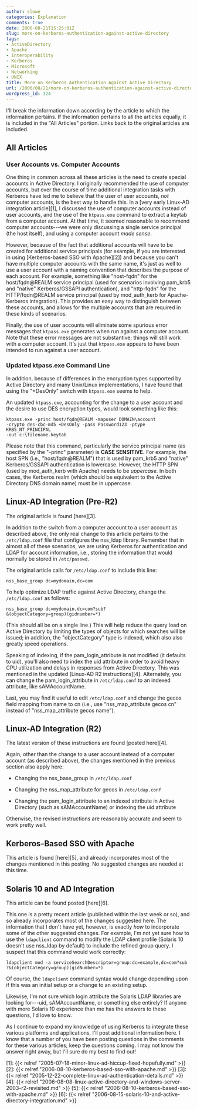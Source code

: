 ```yaml
---
author: slowe
categories: Explanation
comments: true
date: 2006-08-21T15:25:01Z
slug: more-on-kerberos-authentication-against-active-directory
tags:
- ActiveDirectory
- Apache
- Interoperability
- Kerberos
- Microsoft
- Networking
- UNIX
title: More on Kerberos Authentication Against Active Directory
url: /2006/08/21/more-on-kerberos-authentication-against-active-directory/
wordpress_id: 324
---
```


I'll break the information down according by the article to which the information pertains. If the information pertains to all the articles equally, it is included in the "All Articles" portion. Links back to the original articles are included.

## All Articles

### User Accounts vs. Computer Accounts

One thing in common across all these articles is the need to create special accounts in Active Directory.  I originally recommended the use of computer accounts, but over the course of time additional integration tasks with Kerberos have led me to believe that the user of user accounts, _not_ computer accounts, is the best way to handle this. In a [very early Linux-AD integration article][1], I discussed the use of computer accounts instead of user accounts, and the use of the `ktpass.exe` command to extract a keytab from a computer account. At that time, it seemed reasonable to recommend computer accounts---we were only discussing a single service principal (the host itself), and using a computer account _made sense_.

However, because of the fact that additional accounts will have to be created for additional service principals (for example, if you are interested in using [Kerberos-based SSO with Apache][2]) and because you can't have multiple computer accounts with the same name, it's just as well to use a user account with a naming convention that describes the purpose of each account. For example, something like "host-fqdn" for the host/fqdn@REALM service principal (used for scenarios involving pam\_krb5 and "native" Kerberos/GSSAPI authentication), and "http-fqdn" for the HTTP/fqdn@REALM service principal (used by mod\_auth\_kerb for Apache-Kerberos integration). This provides an easy way to distinguish between these accounts, and allows for the multiple accounts that are required in these kinds of scenarios.

Finally, the use of user accounts will eliminate some spurious error messages that `ktpass.exe` generates when run against a computer account. Note that these error messages are not substantive; things will still work with a computer account. It's just that `ktpass.exe` appears to have been intended to run against a user account.

### Updated ktpass.exe Command Line

In addition, because of differences in the encryption types supported by Active Directory and many Unix/Linux implementations, I have found that using the "+DesOnly" switch with `ktpass.exe` seems to help.

An updated `ktpass.exe`, accounting for the change to a user account and the desire to use DES encryption types, would look something like this:

```text
ktpass.exe -princ host/fqdn@REALM -mapuser DOMAIN\account 
-crypto des-cbc-md5 +DesOnly -pass Password123 -ptype KRB5_NT_PRINCIPAL 
-out c:\filename.keytab
```

Please note that this command, particularly the service principal name (as specified by the "-princ" parameter) is **CASE SENSITIVE.** For example, the host SPN (i.e., "host/fqdn@REALM") that is used by pam\_krb5 and "native" Kerberos/GSSAPI authentication is lowercase. However, the HTTP SPN (used by mod\_auth\_kerb with Apache) needs to be _uppercase._ In both cases, the Kerberos realm (which should be equivalent to the Active Directory DNS domain name) must be in uppercase.

## Linux-AD Integration (Pre-R2)

The original article is found [here][3].

In addition to the switch from a computer account to a user account as described above, the only real change to this article pertains to the `/etc/ldap.conf` file that configures the nss_ldap library. Remember that in almost all of these scenarios, we are using Kerberos for authentication and LDAP for account information, i.e., storing the information that would normally be stored in `/etc/passwd`.

The original article calls for `/etc/ldap.conf` to include this line:

    nss_base_group dc=mydomain,dc=com

To help optimize LDAP traffic against Active Directory, change the `/etc/ldap.conf` as follows:

    nss_base_group dc=mydomain,dc=com?sub?
    &(objectCategory=group)(gidnumber=*)

(This should all be on a single line.) This will help reduce the query load on Active Directory by limiting the types of objects for which searches will be issued; in addition, the "objectCategory" type is indexed, which also also greatly speed operations.

Speaking of indexing, if the pam\_login\_attribute is not modified (it defaults to uid), you'll also need to index the uid attribute in order to avoid heavy CPU utilization and delays in responses from Active Directory. This was mentioned in the updated [Linux-AD R2 instructions][4]. Alternately, you can change the pam\_login_attribute in `/etc/ldap.conf` to an indexed attribute, like sAMAccountName.

Last, you may find it useful to edit `/etc/ldap.conf` and change the gecos field mapping from name to cn (i.e., use "nss\_map\_attribute gecos cn" instead of "nss\_map\_attribute gecos name").

## Linux-AD Integration (R2)

The latest version of these instructions are found [posted here][4].

Again, other than the change to a user account instead of a computer account (as described above), the changes mentioned in the previous section also apply here:

* Changing the nss\_base\_group in `/etc/ldap.conf`

* Changing the nss\_map\_attribute for gecos in `/etc/ldap.conf`

* Changing the pam\_login\_attribute to an indexed attribute in Active Directory (such as sAMAccountName) or indexing the uid attribute

Otherwise, the revised instructions are reasonably accurate and seem to work pretty well.

## Kerberos-Based SSO with Apache

This article is found [here][5], and already incorporates most of the changes mentioned in this posting. No suggested changes are needed at this time.

## Solaris 10 and AD Integration

This article can be found posted [here][6].

This one is a pretty recent article (published within the last week or so), and so already incorporates most of the changes suggested here. The information that I don't have yet, however, is exactly _how_ to incorporate some of the other suggested changes. For example, I'm not yet sure how to use the `ldapclient` command to modify the LDAP client profile (Solaris 10 doesn't use nss_ldap by default) to include the refined group query. I suspect that this command would work correctly:

    ldapclient mod -a serviceSearchDescriptor=group:dc=example,dc=com?sub
    ?&(objectCategory=group)(gidNumber=*)

Of course, the `ldapclient` command syntax would change depending upon if this was an initial setup or a change to an existing setup.

Likewise, I'm not sure which login attribute the Solaris LDAP libraries are looking for---uid, sAMAccountName, or something else entirely? If anyone with more Solaris 10 experience than me has the answers to these questions, I'd love to know.

As I continue to expand my knowledge of using Kerberos to integrate these various platforms and applications, I'll post additional information here. I know that a number of you have been posting questions in the comments for these various articles; keep the questions coming. I may not know the answer right away, but I'll sure do my best to find out!

[1]: {{< relref "2005-07-18-minor-linux-ad-hiccup-fixed-hopefully.md" >}}
[2]: {{< relref "2006-08-10-kerberos-based-sso-with-apache.md" >}}
[3]: {{< relref "2005-12-22-complete-linux-ad-authentication-details.md" >}}
[4]: {{< relref "2006-08-08-linux-active-directory-and-windows-server-2003-r2-revisited.md" >}}
[5]: {{< relref "2006-08-10-kerberos-based-sso-with-apache.md" >}}
[6]: {{< relref "2006-08-15-solaris-10-and-active-directory-integration.md" >}}
